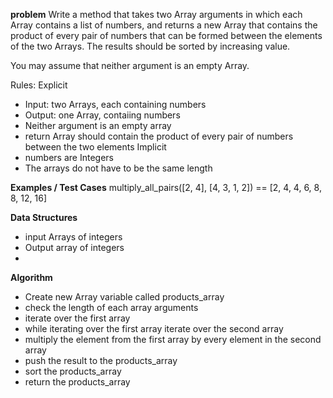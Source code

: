 **problem**
Write a method that takes two Array arguments in which each Array contains a list of numbers, 
and returns a new Array that contains the product of every pair of numbers that can be formed between 
the elements of the two Arrays. The results should be sorted by increasing value.

You may assume that neither argument is an empty Array.

Rules:
Explicit
  - Input: two Arrays, each containing numbers
  - Output: one Array, contaiing numbers
  - Neither argument is an empty array
  - return Array should contain the product of every pair of numbers between the two elements
Implicit
  - numbers are Integers
  - The arrays do not have to be the same length

**Examples / Test Cases**
multiply_all_pairs([2, 4], [4, 3, 1, 2]) == [2, 4, 4, 6, 8, 8, 12, 16]

**Data Structures**
- input Arrays of integers
- Output array of integers
- 
**Algorithm**
- Create new Array variable called products_array
- check the length of each array arguments
- iterate over the first array
- while iterating over the first array iterate over the second array
- multiply the element from the first array by every element in the second array
- push the result to the products_array
- sort the products_array
- return the products_array
